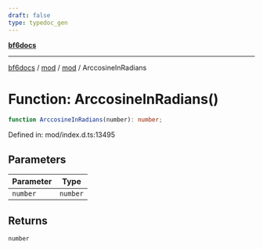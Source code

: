 ```yaml
---
draft: false
type: typedoc_gen
---
```


[**bf6docs**](../../../_index.md)

***

[bf6docs](../../../_index.md) / [mod](../../_index.md) / [mod](../_index.md) / ArccosineInRadians

# Function: ArccosineInRadians()

```ts
function ArccosineInRadians(number): number;
```

Defined in: mod/index.d.ts:13495

## Parameters

| Parameter | Type |
| ------ | ------ |
| `number` | `number` |

## Returns

`number`
